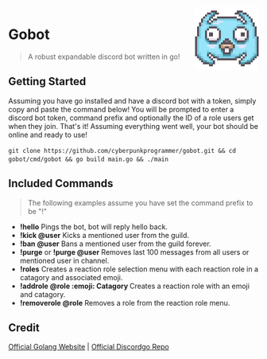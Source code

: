 <img src="assets/discordgo.png" align="right" />

# Gobot
> A robust expandable discord bot written in go!

## Getting Started
Assuming you have go installed and have a discord bot with a token, simply copy and paste the command below!
You will be prompted to enter a discord bot token, command prefix and optionally the ID of a role users get when they join.
That's it! Assuming everything went well, your bot should be online and ready to use!

```git clone https://github.com/cyberpunkprogrammer/gobot.git && cd gobot/cmd/gobot && go build main.go && ./main```
## Included Commands
> The following examples assume you have set the command prefix to be "!"
- <b>!hello</b> Pings the bot, bot will reply hello back.
- <b>!kick @user</b> Kicks a mentioned user from the guild.
- <b>!ban @user</b> Bans a mentioned user from the guild forever.
- <b>!purge</b> or <b>!purge @user</b> Removes last 100 messages from all users or mentioned user in channel.
- <b>!roles</b> Creates a reaction role selection menu with each reaction role in a catagory and associated emoji.
- <b>!addrole @role :emoji: Catagory </b> Creates a reaction role with an emoji and catagory.
- <b>!removerole @role</b> Removes a role from the reaction role menu.

## Credit
[Official Golang Website](https://golang.org/ "golang.org") | 
[Official Discordgo Repo](https://github.com/bwmarrin/discordgo "github.com/bwmarrin/discordgo")
